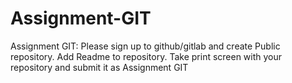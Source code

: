 # Assignment-GIT
 Assignment GIT: Please sign up to github/gitlab and create Public repository.  Add Readme to repository.  Take print screen with your repository and submit it as Assignment GIT 
